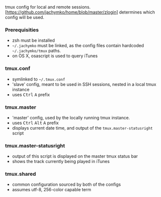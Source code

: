 tmux config for local and remote sessions.
[https://github.com/jachymko/home/blob/master/zlogin] determines which config will be used.

### Prerequisities
* zsh must be installed
* <code>~/.jachymko</code> must be linked, as the config files contain hardcoded <code>~/.jachymko/tmux</code> paths.
* on OS X, osascript is used to query iTunes

### tmux.conf
* symlinked to <code>~/.tmux.conf</code>
* 'slave' config, meant to be used in SSH sessions, nested in a local tmux instance
* uses <kbd>Ctrl</kbd>&nbsp;<kbd>A</kbd> prefix

### tmux.master
* 'master' config, used by the locally running tmux instance.
* uses <kbd>Ctrl</kbd>&nbsp;<kbd>Alt</kbd>&nbsp;<kbd>A</kbd> prefix
* displays current date time, and output of the <code>tmux.master-statusright</code> script

### tmux.master-statusright
* output of this script is displayed on the master tmux status bar
* shows the track currently being played in iTunes

### tmux.shared
* common configuration sourced by both of the configs
* assumes utf-8, 256-color capable term
